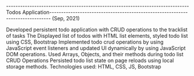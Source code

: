 ------------------------------------------------------------------------------Todos Application------------------------------------------------------------------------------                                                                                                                                    (Sep, 2021)


Developed persistent todo application with CRUD operations to the tracklist of tasks
The Displayed list of todos with HTML list elements, styled todo list using CSS, 
              Bootstrap
Implemented todo crud operations by using JavaScript event listeners and updated UI 
              dynamically by using JavaScript DOM operations.
Used Arrays, Objects, and their methods during todo list CRUD Operations Persisted 
              todo list state on page reloads using local storage methods.
Technologies used: HTML, CSS, JS, Bootstrap 
